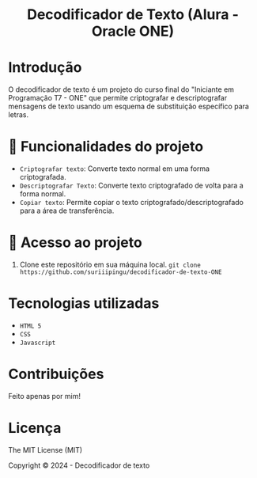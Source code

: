 <div align="center">
  <h1 align="center">
    Decodificador de Texto (Alura - Oracle ONE)
    <br />
  </h1>
</div>

# Introdução

O decodificador de texto é um projeto do curso final do "Iniciante em Programação T7 - ONE" que permite criptografar e descriptografar mensagens de texto usando um esquema de substituição específico para letras.

# :hammer: Funcionalidades do projeto

- `Criptografar texto`: Converte texto normal em uma forma criptografada.
- `Descriptografar Texto`: Converte texto criptografado de volta para a forma normal.
- `Copiar texto`: Permite copiar o texto criptografado/descriptografado para a área de transferência.

# 📁 Acesso ao projeto

1. Clone este repositório em sua máquina local.
 `git clone https://github.com/suriiipingu/decodificador-de-texto-ONE`

# Tecnologias utilizadas
- `HTML 5`
- `CSS`
- `Javascript`

# Contribuições
Feito apenas por mim!

# Licença
The MIT License (MIT)

Copyright ©️ 2024 - Decodificador de texto
